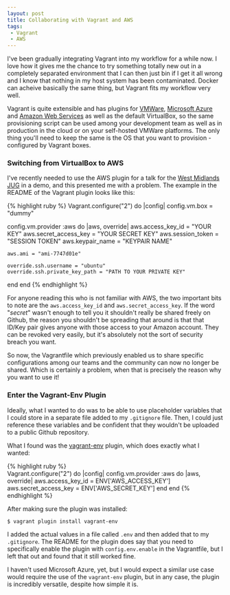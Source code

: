 ```yaml
---
layout: post
title: Collaborating with Vagrant and AWS
tags: 
 - Vagrant
 - AWS
---
```


I've been gradually integrating Vagrant into my workflow for a while now. I love how it gives me the chance to try something totally new out in a completely separated environment that I can then just bin if I get it all wrong and I know that nothing in my host system has been contaminated. Docker can acheive basically the same thing, but Vagrant fits my workflow very well.

Vagrant is quite extensible and has plugins for [VMWare](http://www.vagrantup.com/vmware), [Microsoft Azure](https://github.com/MSOpenTech/vagrant-azure)  and [Amazon Web Services](https://github.com/mitchellh/vagrant-aws) as well as the default VirtualBox, so the same provisioning script can be used among your development team as well as in production in the cloud or on your self-hosted VMWare platforms. The only thing you'll need to keep the same is the OS that you want to provision - configured by Vagrant boxes.


### Switching from VirtualBox to AWS
I've recently needed to use the AWS plugin for a talk for the [West Midlands JUG](http://www.meetup.com/West-Midlands-JUG/events/221956346/) in a demo, and this presented me with a problem. The example in the README of the Vagrant plugin looks like this:

{% highlight ruby %}
Vagrant.configure("2") do |config|
  config.vm.box = "dummy"

  config.vm.provider :aws do |aws, override|
    aws.access_key_id = "YOUR KEY"
    aws.secret_access_key = "YOUR SECRET KEY"
    aws.session_token = "SESSION TOKEN"
    aws.keypair_name = "KEYPAIR NAME"

    aws.ami = "ami-7747d01e"

    override.ssh.username = "ubuntu"
    override.ssh.private_key_path = "PATH TO YOUR PRIVATE KEY"
  end
end
{% endhighlight %}

For anyone reading this who is not familiar with AWS, the two important bits to note are the `aws.access_key_id` and `aws.secret_access_key`. If the word "*secret*" wasn't enough to tell you it shouldn't really be shared freely on Github, the reason you shouldn't be spreading that around is that that ID/Key pair gives anyone with those access to your Amazon account. They can be revoked very easily, but it's absolutely not the sort of security breach you want. 

So now, the Vagrantfile which previously enabled us to share specific configurations among our teams and the community can now no longer be shared. Which is certainly a problem, when that is precisely the reason why you want to use it!

### Enter the Vagrant-Env Plugin
Ideally, what I wanted to do was to be able to use placeholder variables that I could store in a separate file added to my `.gitignore` file. Then, I could just reference these variables and be confident that they wouldn't be uploaded to a public Github repository.

What I found was the [vagrant-env](https://github.com/gosuri/vagrant-env) plugin, which does exactly what I wanted:

{% highlight ruby %}  
Vagrant.configure("2") do |config|
  config.vm.provider :aws do |aws, override|
    aws.access_key_id = ENV['AWS_ACCESS_KEY']
    aws.secret_access_key = ENV['AWS_SECRET_KEY']
  end
end
{% endhighlight %}

After making sure the plugin was installed:

    $ vagrant plugin install vagrant-env

I added the actual values in a file called `.env` and then added that to my `.gitignore`. The README for the plugin does say that you need to specifically enable the plugin with `config.env.enable` in the Vagrantfile, but I left that out and found that it still worked fine.

I haven't used Microsoft Azure, yet, but I would expect a similar use case would require the use of the `vagrant-env` plugin, but in any case, the plugin is incredibly versatile, despite how simple it is.
